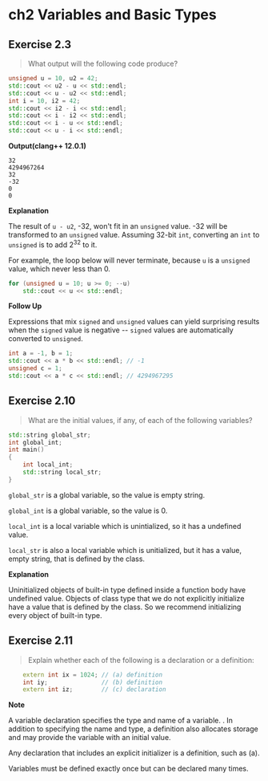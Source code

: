 # ch2 Variables and Basic Types

## Exercise 2.3
> What output will the following code produce?
```cpp
unsigned u = 10, u2 = 42;
std::cout << u2 - u << std::endl;
std::cout << u - u2 << std::endl;
int i = 10, i2 = 42;
std::cout << i2 - i << std::endl;
std::cout << i - i2 << std::endl;
std::cout << i - u << std::endl;
std::cout << u - i << std::endl;
```

**Output(clang++ 12.0.1)**
```
32
4294967264
32
-32
0
0
```

**Explanation**

The result of `u - u2`, -32, won't fit in an `unsigned` value. -32 will be transformed to an `unsigned` value. Assuming 32-bit `int`, converting an `int` to `unsigned` is to add $2^{32}$ to it.

For example, the loop below will never terminate, because `u` is a `unsigned` value, which never less than 0.
```cpp
for (unsigned u = 10; u >= 0; --u)
    std::cout << u << std::endl;
```

**Follow Up**

Expressions that mix `signed` and `unsigned` values can yield surprising results when the `signed` value is negative -- `signed` values are automatically converted to `unsigned`.
```cpp
int a = -1, b = 1;
std::cout << a * b << std::endl; // -1
unsigned c = 1;
std::cout << a * c << std::endl; // 4294967295
```

## Exercise 2.10
> What are the initial values, if any, of each of the following variables?
```cpp
std::string global_str;
int global_int;
int main()
{
    int local_int;
    std::string local_str;
}
```
`global_str` is a global variable, so the value is empty string.

`global_int` is a global variable, so the value is 0.

`local_int` is a local variable which is unintialized, so it has a undefined value.

`local_str` is also a local variable which is unitialized, but it has a value, empty string, that is defined by the class.

**Explanation**

Uninitialized objects of built-in type defined inside a function body have undefined value. Objects of class type that we do not explicitly initialize have a value that is defined by the class. So we recommend initializing every object of built-in type.

## Exercise 2.11
> Explain whether each of the following is a declaration or a definition:
```cpp
    extern int ix = 1024; // (a) definition
    int iy;               // (b) definition
    extern int iz;        // (c) declaration
```

**Note**

A variable declaration specifies the type and name of a variable. . In addition to specifying the name and type, a definition also allocates storage and may provide the variable with an initial value.

Any declaration that includes an explicit initializer is a definition, such as (a).

Variables must be defined exactly once but can be declared many times.
